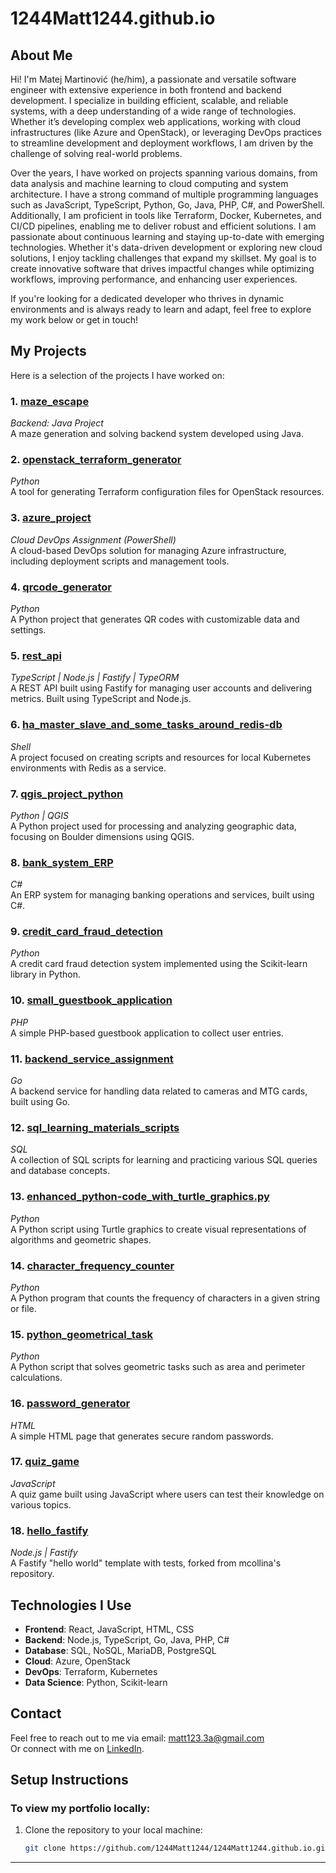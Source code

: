 # 1244Matt1244.github.io  

## About Me

Hi! I'm Matej Martinović (he/him), a passionate and versatile software engineer with extensive experience in both frontend and backend development. I specialize in building efficient, scalable, and reliable systems, with a deep understanding of a wide range of technologies. Whether it’s developing complex web applications, working with cloud infrastructures (like Azure and OpenStack), or leveraging DevOps practices to streamline development and deployment workflows, I am driven by the challenge of solving real-world problems. 

Over the years, I have worked on projects spanning various domains, from data analysis and machine learning to cloud computing and system architecture. I have a strong command of multiple programming languages such as JavaScript, TypeScript, Python, Go, Java, PHP, C#, and PowerShell. Additionally, I am proficient in tools like Terraform, Docker, Kubernetes, and CI/CD pipelines, enabling me to deliver robust and efficient solutions. I am passionate about continuous learning and staying up-to-date with emerging technologies. Whether it's data-driven development or exploring new cloud solutions, I enjoy tackling challenges that expand my skillset. My goal is to create innovative software that drives impactful changes while optimizing workflows, improving performance, and enhancing user experiences.

If you're looking for a dedicated developer who thrives in dynamic environments and is always ready to learn and adapt, feel free to explore my work below or get in touch!

## My Projects

Here is a selection of the projects I have worked on:

### 1. **[maze_escape](https://github.com/1244Matt1244/maze_escape)**  
   *Backend: Java Project*  
   A maze generation and solving backend system developed using Java.

### 2. **[openstack_terraform_generator](https://github.com/1244Matt1244/openstack_terraform_generator)**  
   *Python*  
   A tool for generating Terraform configuration files for OpenStack resources.

### 3. **[azure_project](https://github.com/1244Matt1244/azure_project)**  
   *Cloud DevOps Assignment (PowerShell)*  
   A cloud-based DevOps solution for managing Azure infrastructure, including deployment scripts and management tools.

### 4. **[qrcode_generator](https://github.com/1244Matt1244/qrcode_generator)**  
   *Python*  
   A Python project that generates QR codes with customizable data and settings.

### 5. **[rest_api](https://github.com/1244Matt1244/rest_api)**  
   *TypeScript | Node.js | Fastify | TypeORM*  
   A REST API built using Fastify for managing user accounts and delivering metrics. Built using TypeScript and Node.js.

### 6. **[ha_master_slave_and_some_tasks_around_redis-db](https://github.com/1244Matt1244/ha_master_slave_and_some_tasks_around_redis-db)**  
   *Shell*  
   A project focused on creating scripts and resources for local Kubernetes environments with Redis as a service.

### 7. **[qgis_project_python](https://github.com/1244Matt1244/qgis_project_python)**  
   *Python | QGIS*  
   A Python project used for processing and analyzing geographic data, focusing on Boulder dimensions using QGIS.

### 8. **[bank_system_ERP](https://github.com/1244Matt1244/bank_system_ERP)**  
   *C#*  
   An ERP system for managing banking operations and services, built using C#.

### 9. **[credit_card_fraud_detection](https://github.com/1244Matt1244/credit_card_fraud_detection)**  
   *Python*  
   A credit card fraud detection system implemented using the Scikit-learn library in Python.

### 10. **[small_guestbook_application](https://github.com/1244Matt1244/small_guestbook_application)**  
   *PHP*  
   A simple PHP-based guestbook application to collect user entries.

### 11. **[backend_service_assignment](https://github.com/1244Matt1244/backend_service_assignment)**  
   *Go*  
   A backend service for handling data related to cameras and MTG cards, built using Go.

### 12. **[sql_learning_materials_scripts](https://github.com/1244Matt1244/sql_learning_materials_scripts)**  
   *SQL*  
   A collection of SQL scripts for learning and practicing various SQL queries and database concepts.

### 13. **[enhanced_python-code_with_turtle_graphics.py](https://github.com/1244Matt1244/enhanced_python-code_with_turtle_graphics)**  
   *Python*  
   A Python script using Turtle graphics to create visual representations of algorithms and geometric shapes.

### 14. **[character_frequency_counter](https://github.com/1244Matt1244/character_frequency_counter)**  
   *Python*  
   A Python program that counts the frequency of characters in a given string or file.

### 15. **[python_geometrical_task](https://github.com/1244Matt1244/python_geometrical_task)**  
   *Python*  
   A Python script that solves geometric tasks such as area and perimeter calculations.

### 16. **[password_generator](https://github.com/1244Matt1244/password_generator)**  
   *HTML*  
   A simple HTML page that generates secure random passwords.

### 17. **[quiz_game](https://github.com/1244Matt1244/quiz_game)**  
   *JavaScript*  
   A quiz game built using JavaScript where users can test their knowledge on various topics.

### 18. **[hello_fastify](https://github.com/1244Matt1244/hello_fastify)**  
   *Node.js | Fastify*  
   A Fastify "hello world" template with tests, forked from mcollina's repository.

## Technologies I Use

- **Frontend**: React, JavaScript, HTML, CSS
- **Backend**: Node.js, TypeScript, Go, Java, PHP, C#
- **Database**: SQL, NoSQL, MariaDB, PostgreSQL
- **Cloud**: Azure, OpenStack
- **DevOps**: Terraform, Kubernetes
- **Data Science**: Python, Scikit-learn

## Contact

Feel free to reach out to me via email: [matt123.3a@gmail.com](mailto:matt123.3a@gmail.com)  
Or connect with me on [LinkedIn](https://www.linkedin.com/in/matej-martinović-140750265).

## Setup Instructions

### To view my portfolio locally:

1. Clone the repository to your local machine:
   ```bash
   git clone https://github.com/1244Matt1244/1244Matt1244.github.io.git
   ```

---

